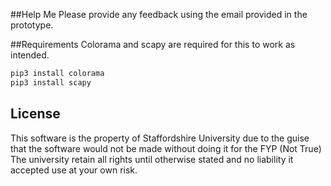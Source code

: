 ##Help Me
Please provide any feedback using the email provided in the prototype.

##Requirements
Colorama and scapy are required for this to work as intended.

```python
pip3 install colorama
pip3 install scapy
```

## License
This software is the property of Staffordshire University due to the guise that the software would not be made without doing it for the FYP (Not True)
The university retain all rights until otherwise stated and no liability it accepted use at your own risk.
